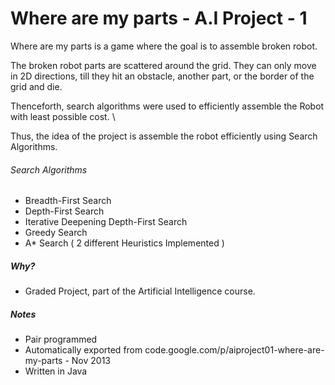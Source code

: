 # Where are my parts - A.I Project - 1
Where are my parts is a game where the goal is to assemble broken robot.

The broken robot parts are scattered around the grid. They can only move in 2D directions, till they hit an obstacle, another part, or the border of the grid and die. 

Thenceforth, search algorithms were used to efficiently assemble the Robot with least possible cost. \\

Thus, the idea of the project is assemble the robot efficiently using Search Algorithms.

###### Search Algorithms
* Breadth-First Search
* Depth-First Search
* Iterative Deepening Depth-First Search
* Greedy Search
* A* Search ( 2 different Heuristics Implemented )

##### Why?
* Graded Project, part of the Artificial Intelligence course.

##### Notes
* Pair programmed
* Automatically exported from code.google.com/p/aiproject01-where-are-my-parts - Nov 2013
* Written in Java
